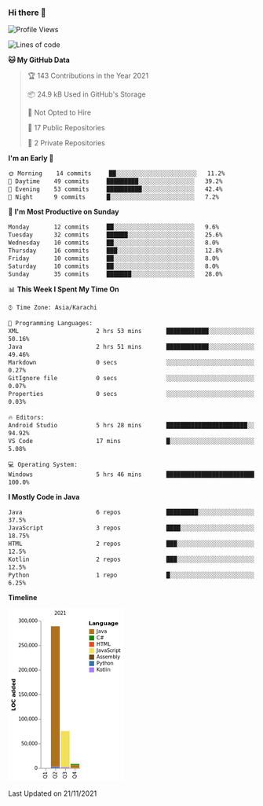 ### Hi there 👋

<!--
**BilalJaved15/BilalJaved15** is a ✨ _special_ ✨ repository because its `README.md` (this file) appears on your GitHub profile.

Here are some ideas to get you started:

- 🔭 I’m currently working on ...
- 🌱 I’m currently learning ...
- 👯 I’m looking to collaborate on ...
- 🤔 I’m looking for help with ...
- 💬 Ask me about ...
- 📫 How to reach me: ...
- 😄 Pronouns: ...
- ⚡ Fun fact: ...
-->

<!--START_SECTION:waka-->
![Profile Views](http://img.shields.io/badge/Profile%20Views-0-blue)

![Lines of code](https://img.shields.io/badge/From%20Hello%20World%20I%27ve%20Written-372763%20lines%20of%20code-blue)

**🐱 My GitHub Data** 

> 🏆 143 Contributions in the Year 2021
 > 
> 📦 24.9 kB Used in GitHub's Storage 
 > 
> 🚫 Not Opted to Hire
 > 
> 📜 17 Public Repositories 
 > 
> 🔑 2 Private Repositories  
 > 
**I'm an Early 🐤** 

```text
🌞 Morning    14 commits     ██░░░░░░░░░░░░░░░░░░░░░░░   11.2% 
🌆 Daytime    49 commits     █████████░░░░░░░░░░░░░░░░   39.2% 
🌃 Evening    53 commits     ██████████░░░░░░░░░░░░░░░   42.4% 
🌙 Night      9 commits      █░░░░░░░░░░░░░░░░░░░░░░░░   7.2%

```
📅 **I'm Most Productive on Sunday** 

```text
Monday       12 commits     ██░░░░░░░░░░░░░░░░░░░░░░░   9.6% 
Tuesday      32 commits     ██████░░░░░░░░░░░░░░░░░░░   25.6% 
Wednesday    10 commits     ██░░░░░░░░░░░░░░░░░░░░░░░   8.0% 
Thursday     16 commits     ███░░░░░░░░░░░░░░░░░░░░░░   12.8% 
Friday       10 commits     ██░░░░░░░░░░░░░░░░░░░░░░░   8.0% 
Saturday     10 commits     ██░░░░░░░░░░░░░░░░░░░░░░░   8.0% 
Sunday       35 commits     ███████░░░░░░░░░░░░░░░░░░   28.0%

```


📊 **This Week I Spent My Time On** 

```text
⌚︎ Time Zone: Asia/Karachi

💬 Programming Languages: 
XML                      2 hrs 53 mins       ████████████░░░░░░░░░░░░░   50.16% 
Java                     2 hrs 51 mins       ████████████░░░░░░░░░░░░░   49.46% 
Markdown                 0 secs              ░░░░░░░░░░░░░░░░░░░░░░░░░   0.27% 
GitIgnore file           0 secs              ░░░░░░░░░░░░░░░░░░░░░░░░░   0.07% 
Properties               0 secs              ░░░░░░░░░░░░░░░░░░░░░░░░░   0.03%

🔥 Editors: 
Android Studio           5 hrs 28 mins       ███████████████████████░░   94.92% 
VS Code                  17 mins             █░░░░░░░░░░░░░░░░░░░░░░░░   5.08%

💻 Operating System: 
Windows                  5 hrs 46 mins       █████████████████████████   100.0%

```

**I Mostly Code in Java** 

```text
Java                     6 repos             █████████░░░░░░░░░░░░░░░░   37.5% 
JavaScript               3 repos             ████░░░░░░░░░░░░░░░░░░░░░   18.75% 
HTML                     2 repos             ███░░░░░░░░░░░░░░░░░░░░░░   12.5% 
Kotlin                   2 repos             ███░░░░░░░░░░░░░░░░░░░░░░   12.5% 
Python                   1 repo              █░░░░░░░░░░░░░░░░░░░░░░░░   6.25%

```


**Timeline**

![Chart not found](https://raw.githubusercontent.com/BilalJaved15/BilalJaved15/main/charts/bar_graph.png) 


 Last Updated on 21/11/2021
<!--END_SECTION:waka-->
